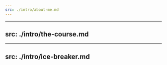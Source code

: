 ```yaml
---
src: ./intro/about-me.md
---
```


---
src: ./intro/the-course.md
---

---
src: ./intro/ice-breaker.md
---